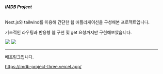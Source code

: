 ###### **IMDB Project**

Next.js와 tailwind를 이용해 간단한 웹 애플리케이션을 구성해본 프로젝트입니다.

기초적인 라우팅과 반응형 웹 구현 및 get 요청까지만 구현해보았습니다.


<img src="https://img.shields.io/badge/tailwindcss-06B6D4?style=for-the-badge&logo=tailwindcss&logoColor=white"> <img src="https://img.shields.io/badge/Nextjs-000000?style=for-the-badge&logo=nextdotjs&logoColor=white">


---


배포링크입니다.

https://imdb-project-three.vercel.app/

